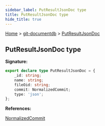 ```yaml
---
sidebar_label: PutResultJsonDoc type
title: PutResultJsonDoc type
hide_title: true
---
```


[Home](./index.md) &gt; [git-documentdb](./git-documentdb.md) &gt; [PutResultJsonDoc](./git-documentdb.putresultjsondoc.md)

## PutResultJsonDoc type


<b>Signature:</b>

```typescript
export declare type PutResultJsonDoc = {
    _id: string;
    name: string;
    fileOid: string;
    commit: NormalizedCommit;
    type: 'json';
};
```
<b>References:</b>

[NormalizedCommit](./git-documentdb.normalizedcommit.md)

